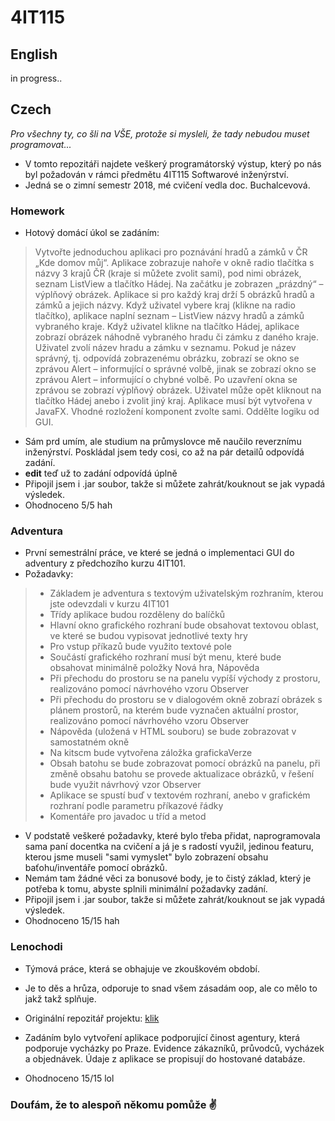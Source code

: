 # 4IT115

## English

in progress..

## Czech

_Pro všechny ty, co šli na VŠE, protože si mysleli, že tady nebudou muset programovat..._

- V tomto repozitáři najdete veškerý programátorský výstup, který po nás byl požadován v rámci předmětu 4IT115 Softwarové inženýrství.
- Jedná se o zimní semestr 2018, mé cvičení vedla doc. Buchalcevová.

### Homework

- Hotový domácí úkol se zadáním:

> Vytvořte jednoduchou aplikaci pro poznávání hradů a zámků v ČR „Kde domov můj“. Aplikace zobrazuje nahoře v okně radio tlačítka s názvy 3 krajů ČR (kraje si můžete zvolit sami), pod nimi obrázek, seznam ListView a tlačítko Hádej. Na začátku je zobrazen „prázdný“ – výplňový obrázek. Aplikace si pro každý kraj drží 5 obrázků hradů a zámků a jejich názvy. Když uživatel vybere kraj (klikne na radio tlačítko), aplikace naplní seznam – ListView názvy hradů a zámků vybraného kraje. Když uživatel klikne na tlačítko Hádej, aplikace zobrazí obrázek náhodně vybraného hradu či zámku z daného kraje. Uživatel zvolí název hradu a zámku v seznamu. Pokud je název správný, tj. odpovídá zobrazenému obrázku, zobrazí se okno se zprávou Alert – informující o správné volbě, jinak se zobrazí okno se zprávou Alert – informující o chybné volbě. Po uzavření okna se zprávou se zobrazí výplňový obrázek. Uživatel může opět kliknout na tlačítko Hádej anebo i zvolit jiný kraj. Aplikace musí být vytvořena v JavaFX. Vhodné rozložení komponent zvolte sami. Oddělte logiku od GUI.

- Sám prd umím, ale studium na průmyslovce mě naučilo reverznímu inženýrství. Poskládal jsem tedy cosi, co až na pár detailů odpovídá zadání.
- **edit** teď už to zadání odpovídá úplně
- Připojil jsem i .jar soubor, takže si můžete zahrát/kouknout se jak vypadá výsledek.
- Ohodnoceno 5/5 hah

### Adventura

- První semestrální práce, ve které se jedná o implementaci GUI do adventury z předchozího kurzu 4IT101.
- Požadavky:

> - Základem je adventura s textovým uživatelským rozhraním, kterou jste odevzdali v kurzu 4IT101
> - Třídy aplikace budou rozděleny do balíčků
> - Hlavní okno grafického rozhraní bude obsahovat textovou oblast, ve které se budou vypisovat jednotlivé texty hry
> - Pro vstup příkazů bude využito textové pole
> - Součástí grafického rozhraní musí být menu, které bude obsahovat minimálně položky Nová hra, Nápověda
> - Při přechodu do prostoru se na panelu vypíší východy z prostoru, realizováno pomocí návrhového vzoru Observer
> - Při přechodu do prostoru se v dialogovém okně zobrazí obrázek s plánem prostorů, na kterém bude vyznačen aktuální prostor, realizováno pomocí návrhového vzoru Observer
> - Nápověda (uložená v HTML souboru) se bude zobrazovat v samostatném okně
> - Na kitscm bude vytvořena záložka grafickaVerze
> - Obsah batohu se bude zobrazovat pomocí obrázků na panelu, při změně obsahu batohu se provede aktualizace obrázků, v řešení bude využit návrhový vzor Observer
> - Aplikace se spustí buď v textovém rozhraní, anebo v grafickém rozhraní podle parametru příkazové řádky
> - Komentáře pro javadoc u tříd a metod

- V podstatě veškeré požadavky, které bylo třeba přidat, naprogramovala sama paní docentka na cvičení a já je s radostí využil, jedinou featuru, kterou jsme museli "sami vymyslet" bylo zobrazení obsahu baťohu/inventáře pomocí obrázků.
- Nemám tam žádné věci za bonusové body, je to čistý základ, který je potřeba k tomu, abyste splnili minimální požadavky zadání.
- Připojil jsem i .jar soubor, takže si můžete zahrát/kouknout se jak vypadá výsledek.
- Ohodnoceno 15/15 hah

### Lenochodi

- Týmová práce, která se obhajuje ve zkouškovém období.
- Je to děs a hrůza, odporuje to snad všem zásadám oop, ale co mělo to jakž takž splňuje.
- Originální repozitář projektu: [klik](https://github.com/lukazko/Lenochodi)

- Zadáním bylo vytvoření aplikace podporující činost agentury, která podporuje vycházky po Praze. Evidence zákazníků, průvodců, vycházek a objednávek. Údaje z aplikace se propisují do hostované databáze.
- Ohodnoceno 15/15 lol

### Doufám, že to alespoň někomu pomůže :v:
